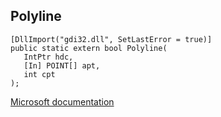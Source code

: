 ## Polyline

```
[DllImport("gdi32.dll", SetLastError = true)]
public static extern bool Polyline(
   IntPtr hdc,
   [In] POINT[] apt,
   int cpt
);
```

[Microsoft documentation](https://docs.microsoft.com/en-us/windows/win32/api/wingdi/nf-wingdi-polyline)
